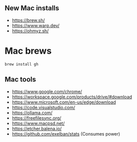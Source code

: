 ## New Mac installs
- https://brew.sh/
- https://www.warp.dev/
- https://ohmyz.sh/

# Mac brews
```
brew install gh
```

## Mac tools
- https://www.google.com/chrome/
- https://workspace.google.com/products/drive/#download
- https://www.microsoft.com/en-us/edge/download
- https://code.visualstudio.com/
- https://ollama.com/
- https://freefilesync.org/
- https://www.macpsd.net/
- https://etcher.balena.io/
- https://github.com/exelban/stats (Consumes power)
